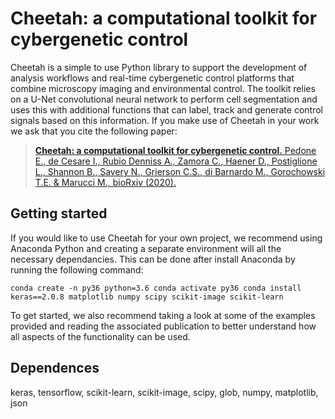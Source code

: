 # Cheetah: a computational toolkit for cybergenetic control

Cheetah is a simple to use Python library to support the development of analysis workflows and real-time cybergenetic control platforms that combine microscopy imaging and environmental control. The toolkit relies on a U-Net convolutional neural network to perform cell segmentation and uses this with additional functions that can label, track and generate control signals based on this information. If you make use of Cheetah in your work we ask that you cite the following paper:

> [**Cheetah: a computational toolkit for cybergenetic control.** Pedone E., de Cesare I., Rubio Denniss A., Zamora C., Haener D., Postiglione L., Shannon B., Savery N., Grierson C.S., di Barnardo M., Gorochowski T.E. & Marucci M., bioRxiv (2020).](https://www.biorxiv.org/content/10.1101/2020.06.25.171751v2)

## Getting started

If you would like to use Cheetah for your own project, we recommend using Anaconda Python and creating a separate environment will all the necessary dependancies. This can be done after install Anaconda by running the following command:

`conda create -n py36 python=3.6
conda activate py36
conda install keras==2.0.8 matplotlib numpy scipy scikit-image scikit-learn`

To get started, we also recommend taking a look at some of the examples provided and reading the associated publication to better understand how all aspects of the functionality can be used.

## Dependences

keras, tensorflow, scikit-learn, scikit-image, scipy, glob, numpy, matplotlib, json
